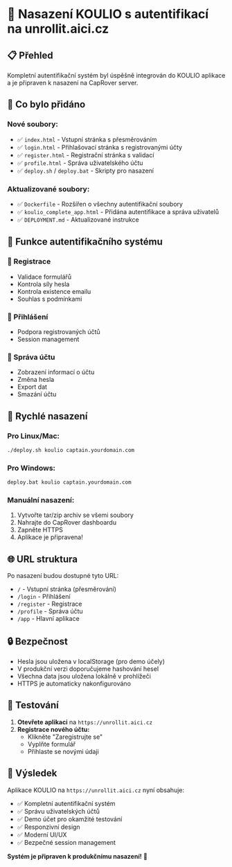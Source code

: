 # 🚀 Nasazení KOULIO s autentifikací na unrollit.aici.cz

## 📋 Přehled

Kompletní autentifikační systém byl úspěšně integrován do KOULIO aplikace a je připraven k nasazení na CapRover server.

## 🔧 Co bylo přidáno

### Nové soubory:
- ✅ `index.html` - Vstupní stránka s přesměrováním
- ✅ `login.html` - Přihlašovací stránka s registrovanými účty
- ✅ `register.html` - Registrační stránka s validací
- ✅ `profile.html` - Správa uživatelského účtu
- ✅ `deploy.sh` / `deploy.bat` - Skripty pro nasazení

### Aktualizované soubory:
- ✅ `Dockerfile` - Rozšířen o všechny autentifikační soubory
- ✅ `koulio_complete_app.html` - Přidána autentifikace a správa uživatelů
- ✅ `DEPLOYMENT.md` - Aktualizované instrukce

## 🎯 Funkce autentifikačního systému


### 📝 Registrace
- Validace formulářů
- Kontrola síly hesla
- Kontrola existence emailu
- Souhlas s podmínkami

### 🔑 Přihlášení
- Podpora registrovaných účtů
- Session management

### 👤 Správa účtu
- Zobrazení informací o účtu
- Změna hesla
- Export dat
- Smazání účtu

## 🚀 Rychlé nasazení

### Pro Linux/Mac:
```bash
./deploy.sh koulio captain.yourdomain.com
```

### Pro Windows:
```cmd
deploy.bat koulio captain.yourdomain.com
```

### Manuální nasazení:
1. Vytvořte tar/zip archiv se všemi soubory
2. Nahrajte do CapRover dashboardu
3. Zapněte HTTPS
4. Aplikace je připravena!

## 🌐 URL struktura

Po nasazení budou dostupné tyto URL:
- `/` - Vstupní stránka (přesměrování)
- `/login` - Přihlášení
- `/register` - Registrace  
- `/profile` - Správa účtu
- `/app` - Hlavní aplikace

## 🔒 Bezpečnost

- Hesla jsou uložena v localStorage (pro demo účely)
- V produkční verzi doporučujeme hashování hesel
- Všechna data jsou uložena lokálně v prohlížeči
- HTTPS je automaticky nakonfigurováno

## 📱 Testování

1. **Otevřete aplikaci** na `https://unrollit.aici.cz`
2. **Registrace nového účtu:**
   - Klikněte "Zaregistrujte se"
   - Vyplňte formulář
   - Přihlaste se novými údaji

## 🎉 Výsledek

Aplikace KOULIO na `https://unrollit.aici.cz` nyní obsahuje:

- ✅ Kompletní autentifikační systém
- ✅ Správu uživatelských účtů
- ✅ Demo účet pro okamžité testování
- ✅ Responzivní design
- ✅ Moderní UI/UX
- ✅ Bezpečné session management

**Systém je připraven k produkčnímu nasazení!** 🚀
